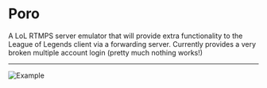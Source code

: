 Poro
===============

A LoL RTMPS server emulator that will provide extra functionality to the League of Legends client via a forwarding server. Currently provides a very broken multiple account login (pretty much nothing works!)

------------------------------------------------

![Example](http://puu.sh/fod8l/0231ba4bad.jpg)
